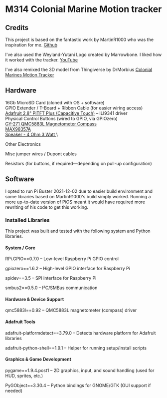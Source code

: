 # M314 Colonial Marine Motion tracker

## Credits

This project is based on the fantastic work by MartinR1000 who was the inspiration for me.
[Github](https://github.com/martinr1000/AliensMotionTracker/tree/master)

I've also used the Weyland-Yutani Logo created by Marrowbone. I liked how it worked with the tracker.
[YouTube](www.youtube.com/watch?v=Ew5Pk1K_0Z8)

I've also remixed the 3D model from Thingiverse by DrMorbius
[Colonial Marines Motion Tracker](https://www.thingiverse.com/thing:1733311/files)

## Hardware

16Gb MicroSD Card (cloned with OS + software)\
GPIO Extender / T-Board + Ribbon Cable (for easier wiring access)\
[Adafruit 2.8" PiTFT Plus (Capacitive Touch)](https://thepihut.com/products/adafruit-pitft-plus-320x240-2-8-tft-capacitive-touchscreen) – ILI9341 driver\
Physical Control Buttons (wired to GPIO, via GPIOzero)\
[GY-271 QMC5883L Magnetometer Compass](https://ebay.us/m/zPIQNP)\
[MAX98357A](https://thepihut.com/products/adafruit-i2s-3w-class-d-amplifier-breakout-max98357a)\
[Speaker - 4 Ohm 3 Watt ](https://thepihut.com/products/speaker-40mm-diameter-4-ohm-3-watt)\

Other Electronics

Misc jumper wires / Dupont cables

Resistors (for buttons, if required—depending on pull-up configuration)

## Software

I opted to run Pi Buster 2021-12-02 due to easier build environment and some libraries based on MartinR1000's build simply worked. Running a more up-to-date version of PiOS meant it would have required more rewriting of his code to get this working.

### Installed Libraries

This project was built and tested with the following system and Python libraries.

#### System / Core

RPi.GPIO==0.7.0 – Low-level Raspberry Pi GPIO control

gpiozero==1.6.2 – High-level GPIO interface for Raspberry Pi

spidev==3.5 – SPI interface for Raspberry Pi

smbus2==0.5.0 – I²C/SMBus communication

#### Hardware & Device Support

qmc5883l==0.92 – QMC5883L magnetometer (compass) driver

#### Adafruit Tools

adafruit-platformdetect==3.79.0 – Detects hardware platform for Adafruit libraries

adafruit-python-shell==1.9.1 – Helper for running setup/install scripts

#### Graphics & Game Development

pygame==1.9.4.post1 – 2D graphics, input, and sound handling (used for HUD, sprites, etc.)

PyGObject==3.30.4 – Python bindings for GNOME/GTK (GUI support if needed)


